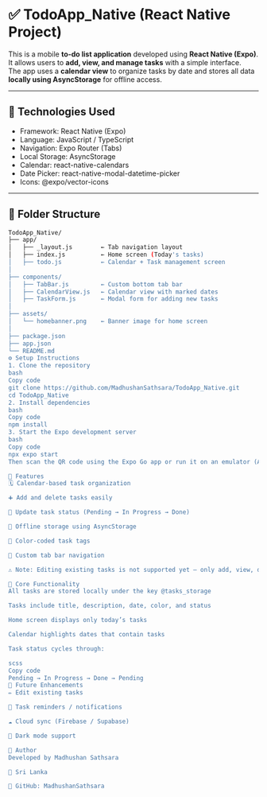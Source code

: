 # ✅ TodoApp_Native (React Native Project)

This is a mobile **to-do list application** developed using **React Native (Expo)**.  
It allows users to **add, view, and manage tasks** with a simple interface.  
The app uses a **calendar view** to organize tasks by date and stores all data **locally using AsyncStorage** for offline access.

---

## 🔧 Technologies Used

- Framework: React Native (Expo)
- Language: JavaScript / TypeScript
- Navigation: Expo Router (Tabs)
- Local Storage: AsyncStorage
- Calendar: react-native-calendars
- Date Picker: react-native-modal-datetime-picker
- Icons: @expo/vector-icons

---

## 📁 Folder Structure

```bash
TodoApp_Native/
├── app/
│   ├── _layout.js        ← Tab navigation layout
│   ├── index.js          ← Home screen (Today's tasks)
│   ├── todo.js           ← Calendar + Task management screen
│
├── components/
│   ├── TabBar.js         ← Custom bottom tab bar
│   ├── CalendarView.js   ← Calendar view with marked dates
│   ├── TaskForm.js       ← Modal form for adding new tasks
│
├── assets/
│   └── homebanner.png    ← Banner image for home screen
│
├── package.json
├── app.json
└── README.md
⚙️ Setup Instructions
1. Clone the repository
bash
Copy code
git clone https://github.com/MadhushanSathsara/TodoApp_Native.git
cd TodoApp_Native
2. Install dependencies
bash
Copy code
npm install
3. Start the Expo development server
bash
Copy code
npx expo start
Then scan the QR code using the Expo Go app or run it on an emulator (Android/iOS).

📱 Features
🗓 Calendar-based task organization

➕ Add and delete tasks easily

🔄 Update task status (Pending → In Progress → Done)

💾 Offline storage using AsyncStorage

🎨 Color-coded task tags

🧭 Custom tab bar navigation

⚠️ Note: Editing existing tasks is not supported yet — only add, view, delete, and change status.

🧠 Core Functionality
All tasks are stored locally under the key @tasks_storage

Tasks include title, description, date, color, and status

Home screen displays only today’s tasks

Calendar highlights dates that contain tasks

Task status cycles through:

scss
Copy code
Pending → In Progress → Done → Pending
🚀 Future Enhancements
✏️ Edit existing tasks

🔔 Task reminders / notifications

☁️ Cloud sync (Firebase / Supabase)

🌙 Dark mode support

🤝 Author
Developed by Madhushan Sathsara

📍 Sri Lanka

🔗 GitHub: MadhushanSathsara
